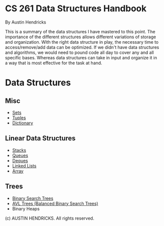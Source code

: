# CS 261 Data Structures Handbook

By Austin Hendricks

This is a summary of the data structures I have mastered to this point. The importance of the different structures allows different variations of storage and organization. With the right data structure in play, the necessary time to access/remove/add data can be optimized. If we didn't have data structures and algorithms, we would need to pound code all day to cover any and all specific bases. Whereas data structures can take in input and organize it in a way that is most effective for the task at hand.

# Data Structures

## Misc
 * [Sets](sets.md)
 * [Tuples](tuple.md)
 * [Dictionary](dictionary.md)

## Linear Data Structures
  * [Stacks](stack.md)
  * [Queues](queue.md)
  * [Deques](deque.md)
  * [Linked Lists](linked_list.md)
  * [Array](array.md)
  
 ## Trees
  * [Binary Search Trees](binary_search_tree.md)
  * [AVL Trees (Balanced Binary Search Trees)](avl_trees.md)
  * Binary Heaps

(c) AUSTIN HENDRICKS. All rights reserved.
